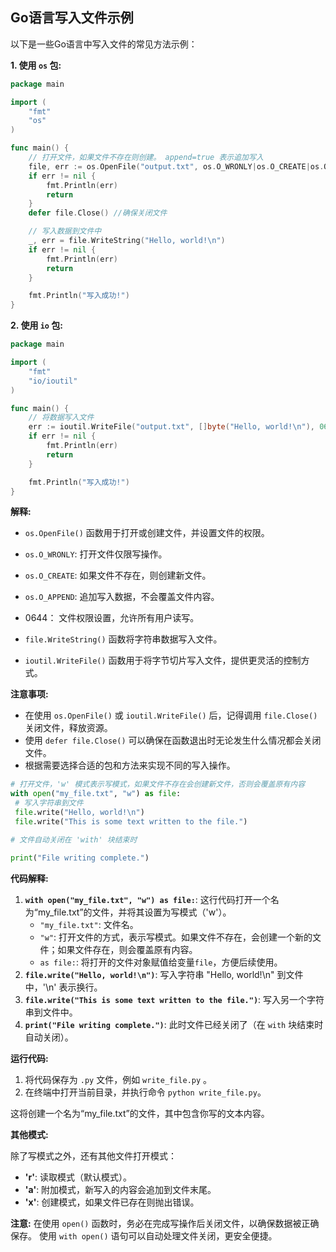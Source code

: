## Go语言写入文件示例
以下是一些Go语言中写入文件的常见方法示例：

**1. 使用 `os` 包:**

```go
package main

import (
	"fmt"
	"os"
)

func main() {
	// 打开文件，如果文件不存在则创建。 append=true 表示追加写入
	file, err := os.OpenFile("output.txt", os.O_WRONLY|os.O_CREATE|os.O_APPEND, 0644)
	if err != nil {
		fmt.Println(err)
		return
	}
	defer file.Close() //确保关闭文件

	// 写入数据到文件中
	_, err = file.WriteString("Hello, world!\n")
	if err != nil {
		fmt.Println(err)
		return
	}

	fmt.Println("写入成功!")
}
```

**2. 使用 `io` 包:**

```go
package main

import (
	"fmt"
	"io/ioutil"
)

func main() {
	// 将数据写入文件
	err := ioutil.WriteFile("output.txt", []byte("Hello, world!\n"), 0644)
	if err != nil {
		fmt.Println(err)
		return
	}

	fmt.Println("写入成功!")
}
```

**解释:**

*  `os.OpenFile()` 函数用于打开或创建文件，并设置文件的权限。

  *  `os.O_WRONLY`: 打开文件仅限写操作。
  *  `os.O_CREATE`: 如果文件不存在，则创建新文件。
  *  `os.O_APPEND`: 追加写入数据，不会覆盖文件内容。
  *  0644： 文件权限设置，允许所有用户读写。

* `file.WriteString()` 函数将字符串数据写入文件。
* `ioutil.WriteFile()` 函数用于将字节切片写入文件，提供更灵活的控制方式。

**注意事项:**

* 在使用 `os.OpenFile()` 或 `ioutil.WriteFile()` 后，记得调用 `file.Close()` 关闭文件，释放资源。
* 使用 `defer file.Close()` 可以确保在函数退出时无论发生什么情况都会关闭文件。
* 根据需要选择合适的包和方法来实现不同的写入操作。




 ```python
# 打开文件，'w' 模式表示写模式，如果文件不存在会创建新文件，否则会覆盖原有内容
with open("my_file.txt", "w") as file:
  # 写入字符串到文件
  file.write("Hello, world!\n")
  file.write("This is some text written to the file.")

# 文件自动关闭在 'with' 块结束时

print("File writing complete.")

```


**代码解释:**

1. **`with open("my_file.txt", "w") as file:`**: 这行代码打开一个名为“my_file.txt”的文件，并将其设置为写模式（'w'）。
   - `"my_file.txt"`: 文件名。
   - `"w"`: 打开文件的方式，表示写模式。如果文件不存在，会创建一个新的文件；如果文件存在，则会覆盖原有内容。
   - `as file:`: 将打开的文件对象赋值给变量`file`，方便后续使用。
2. **`file.write("Hello, world!\n")`**: 写入字符串 "Hello, world!\n" 到文件中，'\n' 表示换行。
3. **`file.write("This is some text written to the file.")`**: 写入另一个字符串到文件中。
4. **`print("File writing complete.")`**: 此时文件已经关闭了（在 `with` 块结束时自动关闭）。


**运行代码:**

1. 将代码保存为 `.py` 文件，例如 `write_file.py` 。
2. 在终端中打开当前目录，并执行命令 `python write_file.py`。

这将创建一个名为“my_file.txt”的文件，其中包含你写的文本内容。



**其他模式:**

除了写模式之外，还有其他文件打开模式：

- **'r'**: 读取模式（默认模式）。
- **'a'**: 附加模式，新写入的内容会追加到文件末尾。
- **'x'**: 创建模式，如果文件已存在则抛出错误。


**注意:** 在使用 `open()` 函数时，务必在完成写操作后关闭文件，以确保数据被正确保存。 使用 `with open()` 语句可以自动处理文件关闭，更安全便捷。